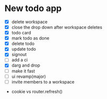 # New todo app
- [x] delete workspace
- [x] close the drop down after workspace deletes
- [x] todo card
- [x] mark todo as done
- [x] delete todo
- [x] update todo
- [x] signout
- [ ] add a ci
- [x] darg and drop 
- [ ] make it fast
- [ ] ui revamp(major)
- [ ] invite members to a workspace
- cookie vs router.refresh()
